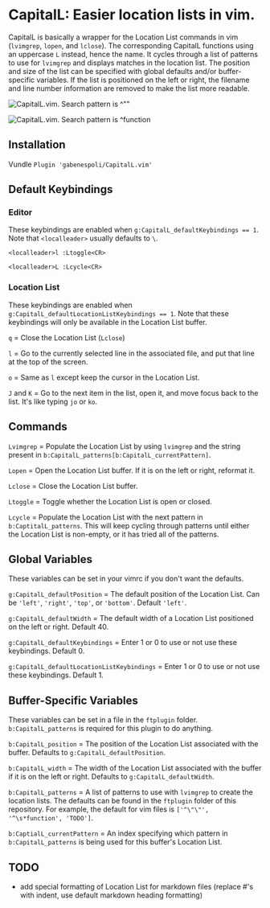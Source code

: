 # CapitalL: Easier location lists in vim.

CapitalL is basically a wrapper for the Location List commands in vim (`lvimgrep`, `lopen`, and `lclose`). The corresponding CapitalL functions using an uppercase `L` instead, hence the name. It cycles through a list of patterns to use for `lvimgrep` and displays matches in the location list. The position and size of the list can be specified with global defaults and/or buffer-specific variables. If the list is positioned on the left or right, the filename and line number information are removed to make the list more readable.

![CapitalL.vim. Search pattern is ^\"\"](http://i.imgur.com/nAOs0em.png)

![CapitalL.vim. Search pattern is ^function](http://i.imgur.com/B4o7yFi.png)

## Installation

Vundle `Plugin 'gabenespoli/CapitalL.vim'`

## Default Keybindings

### Editor

These keybindings are enabled when `g:CapitalL_defaultKeybindings == 1`. Note that `<localleader>` usually defaults to `\`.

`<localleader>l :Ltoggle<CR>`

`<localleader>L :Lcycle<CR>`

### Location List

These keybindings are enabled when `g:CapitalL_defaultLocationListKeybindings == 1`. Note that these keybindings will only be available in the Location List buffer.

`q` = Close the Location List (`Lclose`)

`l` = Go to the currently selected line in the associated file, and put that line at the top of the screen.

`o` = Same as `l` except keep the cursor in the Location List.

`J` and `K` = Go to the next item in the list, open it, and move focus back to the list. It's like typing `jo` or `ko`.

## Commands

`Lvimgrep` = Populate the Location List by using `lvimgrep` and the string present in `b:CapitalL_patterns[b:CapitalL_currentPattern]`.

`Lopen` = Open the Location List buffer. If it is on the left or right, reformat it.

`Lclose` = Close the Location List buffer.

`Ltoggle` = Toggle whether the Location List is open or closed.

`Lcycle` = Populate the Location List with the next pattern in `b:CaptitalL_patterns`. This will keep cycling through patterns until either the Location List is non-empty, or it has tried all of the patterns.

## Global Variables

These variables can be set in your vimrc if you don't want the defaults.

`g:CapitalL_defaultPosition` = The default position of the Location List. Can be `'left'`, `'right'`, `'top'`, or `'bottom'`. Default `'left'`.

`g:CapitalL_defaultWidth` = The default width of a Location List positioned on the left or right. Default 40.

`g:CapitalL_defaultKeybindings` = Enter 1 or 0 to use or not use these keybindings. Default 0.

`g:CapitalL_defaultLocationListKeybindings` = Enter 1 or 0 to use or not use these keybindings. Default 1.

## Buffer-Specific Variables

These variables can be set in a file in the `ftplugin` folder. `b:CapitalL_patterns` is required for this plugin to do anything.

`b:CapitalL_position` = The position of the Location List associated with the buffer. Defaults to `g:CapitalL_defaultPosition`.

`b:CapitalL_width` = The width of the Location List associated with the buffer if it is on the left or right. Defaults to `g:CapitalL_defaultWidth`.

`b:CapitalL_patterns` = A list of patterns to use with `lvimgrep` to create the location lists. The defaults can be found in the `ftplugin` folder of this repository. For example, the default for vim files is `['^\"\"', '^\s*function', 'TODO']`.

`b:CaptialL_currentPattern` = An index specifying which pattern in `b:CapitalL_patterns` is being used for this buffer's Location List.

## TODO

- add special formatting of Location List for markdown files (replace #'s with indent, use default markdown heading formatting)

